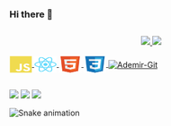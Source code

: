 ### Hi there 👋

##
<div align="center">
  <a href="https://github.com/TeppeiTeranishi">
  <img height="180em" src="https://github-readme-stats.vercel.app/api?username=TeppeiTeranishi&show_icons=true&theme=tokyonight&include_all_commits=true&count_private=true"/>
  <img height="180em" src="https://github-readme-stats.vercel.app/api/top-langs/?username=TeppeiTeranishi&layout=compact&langs_count=7&theme=tokyonight"/>
</div>
<div style="display: inline_block"><br>
  <img align="center" alt="Ademir-Js" height="30" width="40" src="https://raw.githubusercontent.com/devicons/devicon/master/icons/javascript/javascript-plain.svg">
  <!-- <img align="center" alt="Rafa-Ts" height="30" width="40" src="https://raw.githubusercontent.com/devicons/devicon/master/icons/typescript/typescript-plain.svg"> -->
  <img align="center" alt="Ademir-React" height="30" width="40" src="https://raw.githubusercontent.com/devicons/devicon/master/icons/react/react-original.svg">
  <img align="center" alt="Ademir-HTML" height="30" width="40" src="https://raw.githubusercontent.com/devicons/devicon/master/icons/html5/html5-original.svg">
  <img align="center" alt="Ademir-CSS" height="30" width="40" src="https://raw.githubusercontent.com/devicons/devicon/master/icons/css3/css3-original.svg">
  <img align="center" alt="Ademir-Git" height="30" width="40" src="https://cdn.jsdelivr.net/gh/devicons/devicon/icons/git/git-original.svg" />
  <!-- <img align="center" alt="Rafa-Python" height="30" width="40" src="https://raw.githubusercontent.com/devicons/devicon/master/icons/python/python-original.svg"> -->
  <!-- <img align="center" alt="Rafa-Csharp" height="30" width="40" src="https://raw.githubusercontent.com/devicons/devicon/master/icons/csharp/csharp-original.svg"> --> 
</div>
    
  ##
 
<div> 
  <a href="https://www.linkedin.com/in/ademir-candelario-rosales/" target="blank"><img src="https://img.shields.io/badge/-LinkedIn-%230077B5?style=for-the-badge&logo=linkedin&logoColor=white" target="blank"></a>
  <a href = "mailto:ademircandelario07@hotmail.com"><img src="https://img.shields.io/badge/Microsoft_Outlook-0078D4?style=for-the-badge&logo=microsoft-outlook&logoColor=white" target="blank"></a>
 <a href="https://discordapp.com/users/286325111441588225/" target="blank"><img src="https://img.shields.io/badge/Discord-7289DA?style=for-the-badge&logo=discord&logoColor=white" target="blank"></a> 
  
   
 
  ![Snake animation](https://github.com/TeppeiTeranishi/TeppeiTeranishi/blob/output/github-contribution-grid-snake.svg)
 
</div>
